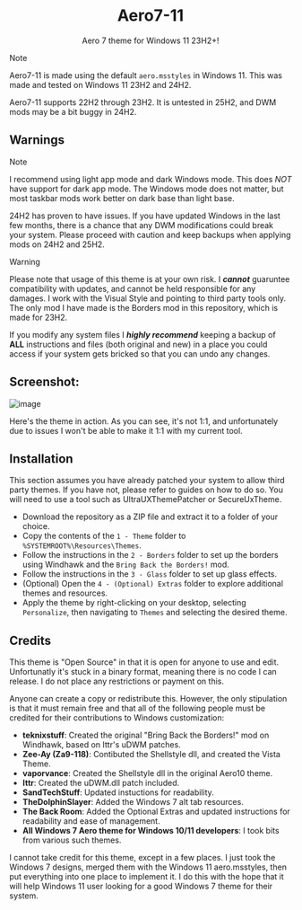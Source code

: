 <div align="center">

# Aero7-11
Aero 7 theme for Windows 11 23H2+!

</div>

> [!NOTE]
> Aero7-11 is made using the default `aero.msstyles` in Windows 11. This was made and tested on Windows 11 23H2 and 24H2.
> 
> Aero7-11 supports 22H2 through 23H2. It is untested in 25H2, and DWM mods may be a bit buggy in 24H2.

## Warnings

> [!NOTE]
> I recommend using light app mode and dark Windows mode. This does *NOT* have support for dark app mode. The Windows mode does not matter, but most taskbar mods work better on dark base than light base.
>
> 24H2 has proven to have issues. If you have updated Windows in the last few months, there is a chance that any DWM modifications could break your system. Please proceed with caution and keep backups when applying mods on 24H2 and 25H2.

> [!WARNING]
> Please note that usage of this theme is at your own risk. I ***cannot*** guaruntee compatibility with updates, and cannot be held responsible for any damages. I work with the Visual Style and pointing to third party tools only. The only mod I have made is the Borders mod in this repository, which is made for 23H2.
>
> If you modify any system files I ***highly recommend*** keeping a backup of **ALL** instructions and files (both original and new) in a place you could access if your system gets bricked so that you can undo any changes.

## Screenshot:
![image](https://github.com/user-attachments/assets/48751eb9-c8cf-402e-965e-22f5951d2337)

Here's the theme in action. As you can see, it's not 1:1, and unfortunately due to issues I won't be able to make it 1:1 with my current tool.

## Installation
This section assumes you have already patched your system to allow third party themes. If you have not, please refer to guides on how to do so. You will need to use a tool such as UltraUXThemePatcher or SecureUxTheme.

- Download the repository as a ZIP file and extract it to a folder of your choice.
- Copy the contents of the `1 - Theme` folder to `%SYSTEMROOT%\Resources\Themes`.
- Follow the instructions in the `2 - Borders` folder to set up the borders using Windhawk and the `Bring Back the Borders!` mod.
- Follow the instructions in the `3 - Glass` folder to set up glass effects.
- (Optional) Open the `4 - (Optional) Extras` folder to explore additional themes and resources.
- Apply the theme by right-clicking on your desktop, selecting `Personalize`, then navigating to `Themes` and selecting the desired theme.

## Credits

This theme is "Open Source" in that it is open for anyone to use and edit. Unfortunatly it's stuck in a binary format, meaning there is no code I can release. I do not place any restrictions or payment on this.

Anyone can create a copy or redistribute this. However, the only stipulation is that it must remain free and that all of the following people must be credited for their contributions to Windows customization:

- **teknixstuff**: Created the original "Bring Back the Borders!" mod on Windhawk, based on Ittr's uDWM patches.
- **Zee-Ay (Za9-118)**: Contibuted the Shellstyle dll, and created the Vista Theme.
- **vaporvance**: Created the Shellstyle dll in the original Aero10 theme.
- **Ittr**: Created the uDWM.dll patch included.
- **SandTechStuff**: Updated instuctions for readability.
- **TheDolphinSlayer**: Added the Windows 7 alt tab resources.
- **The Back Room**: Added the Optional Extras and updated instructions for readability and ease of management.
- **All Windows 7 Aero theme for Windows 10/11 developers**: I took bits from various such themes.

I cannot take credit for this theme, except in a few places. I just took the Windows 7 designs, merged them with the Windows 11 aero.msstyles, then put everything into one place to implement it. I do this with the hope that it will help Windows 11 user looking for a good Windows 7 theme for their system.
